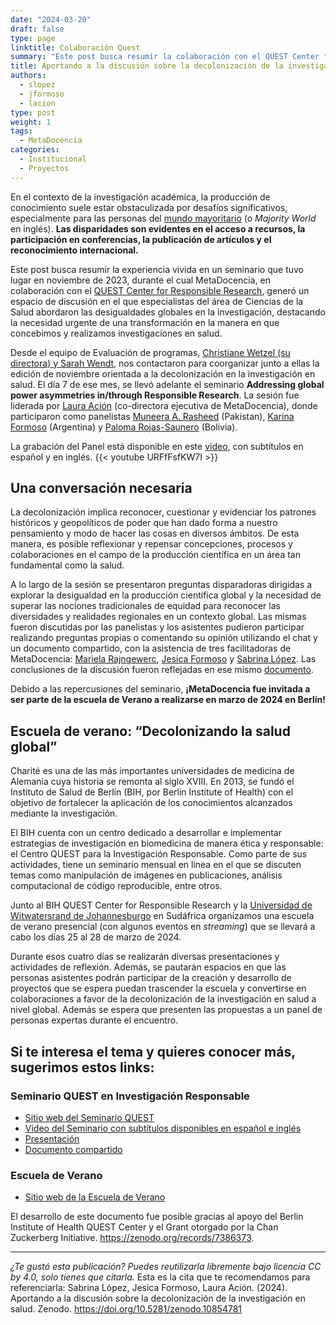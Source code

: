 ```yaml
---
date: "2024-03-20"
draft: false
type: page
linktitle: Colaboración Quest
summary: "Este post busca resumir la colaboración con el QUEST Center for Responsible Research."
title: Aportando a la discusión sobre la decolonización de la investigación en salud
authors:
  - slopez
  - jformoso
  - lacion
type: post
weight: 1
tags: 
  - MetaDocencia 
categories:
  - Institucional
  - Proyectos
---
```


En el contexto de la investigación académica, la producción de conocimiento suele estar obstaculizada por desafíos significativos, especialmente para las personas del [mundo mayoritario](https://gh.bmj.com/content/bmjgh/7/6/e009704.full.pdf) (o *Majority World* en inglés). **Las disparidades son evidentes en el acceso a recursos, la participación en conferencias, la publicación de artículos y el reconocimiento internacional.**

Este post busca resumir la experiencia vivida en un seminario que tuvo lugar en noviembre de 2023, durante el cual MetaDocencia, en colaboración con el [QUEST Center for Responsible Research](https://www.bihealth.org/en/translation/innovation-enabler/quest-center/mission-approaches), generó un espacio de discusión en el que especialistas del área de Ciencias de la Salud abordaron las desigualdades globales en la investigación, destacando la necesidad urgente de una transformación en la manera en que concebimos y realizamos investigaciones en salud.

Desde el equipo de Evaluación de programas, [Christiane Wetzel (su directora) y Sarah Wendt](https://www.bihealth.org/en/notices/projektteam-programmevaluation), nos contactaron para coorganizar junto a ellas la edición de noviembre orientada a la decolonización en la investigación en salud. El día 7 de ese mes, se llevó adelante el seminario **Addressing global power asymmetries in/through Responsible Research**. La sesión fue liderada por [Laura Ación](https://www.metadocencia.org/authors/lacion/) (co-directora ejecutiva de MetaDocencia), donde participaron como panelistas [Muneera A. Rasheed](https://biosafetynow.org/muneera-rasheed/) (Pakistan), [Karina Formoso](https://www.linkedin.com/in/karina-formoso-39017536/?locale=en_US) (Argentina) y [Paloma Rojas-Saunero](https://paloma-rojas-saunero.netlify.app/es/) (Bolivia).

La grabación del Panel está disponible en este [video](https://youtu.be/URFfFsfKW7I?feature=shared), con subtítulos en español y en inglés.
{{< youtube URFfFsfKW7I >}}

## Una conversación necesaria

La decolonización implica reconocer, cuestionar y evidenciar los patrones históricos y geopolíticos de poder que han dado forma a nuestro pensamiento y modo de hacer las cosas en diversos ámbitos. De esta manera, es posible reflexionar y repensar concepciones, procesos y colaboraciones en el campo de la producción científica en un área tan fundamental como la salud.

A lo largo de la sesión se presentaron preguntas disparadoras dirigidas a explorar la desigualdad en la producción científica global y la necesidad de superar las nociones tradicionales de equidad para reconocer las diversidades y realidades regionales en un contexto global. Las mismas fueron discutidas por las panelistas y los asistentes pudieron participar realizando preguntas propias o comentando su opinión utilizando el chat y un documento compartido, con la asistencia de tres facilitadoras de MetaDocencia: [Mariela Rajngewerc](https://www.metadocencia.org/authors/mrajngewerc/), [Jesica Formoso](https://www.metadocencia.org/authors/jformoso/) y [Sabrina López](https://www.metadocencia.org/authors/slopez/). Las conclusiones de la discusión fueron reflejadas en ese mismo [documento](https://docs.google.com/document/d/17NcoykAz3V1F93yi0RIcY--0KVoWhZH8q9fmnFUUZxk/edit). 

Debido a las repercusiones del seminario, **¡MetaDocencia fue invitada a ser parte de la escuela de Verano a realizarse en marzo de 2024 en Berlín!**

## Escuela de verano: “Decolonizando la salud global”

Charité es una de las más importantes universidades de medicina de Alemania cuya historia se remonta al siglo XVIII. En 2013, se fundó el Instituto de Salud de Berlín (BIH, por Berlin Institute of Health) con el objetivo de fortalecer la aplicación de los conocimientos alcanzados mediante la investigación.

El BIH cuenta con un centro dedicado a desarrollar e implementar estrategias de investigación en biomedicina de manera ética y responsable: el Centro QUEST para la Investigación Responsable. Como parte de sus actividades, tiene un seminario mensual en línea en el que se discuten temas como manipulación de imágenes en publicaciones, análisis computacional de código reproducible, entre otros. 

Junto al BIH QUEST Center for Responsible Research y la [Universidad de Witwatersrand de Johannesburgo](https://www.wits.ac.za/) en Sudáfrica organizamos una escuela de verano presencial (con algunos eventos en *streaming*) que se llevará a cabo los días 25 al 28 de marzo de 2024. 

Durante esos cuatro días se realizarán diversas presentaciones y actividades de reflexión. Además, se pautarán espacios en que las personas asistentes podrán participar de la creación y desarrollo de proyectos que se espera puedan trascender la escuela y convertirse en colaboraciones a favor de la decolonización de la investigación en salud a nivel global. Además se espera que presenten las propuestas a un panel de personas expertas durante el encuentro. 
 

## Si te interesa el tema y quieres conocer más, sugerimos estos links:

### Seminario QUEST en Investigación Responsable
- [Sitio web del Seminario QUEST](https://www.bihealth.org/de/translation/innovationstreiber/quest-center/events/kurs/quest-seminar-on-responsible-research-2)
- [Video del Seminario con subtítulos disponibles en español e inglés](https://www.youtube.com/watch?v=URFfFsfKW7I)
- [Presentación](https://docs.google.com/presentation/d/1lf990eC58w7dAut7fj6EahkQLll-MZIiteVZ5OE9R2w/edit#slide=id.g170e5c2660d_0_5)
- [Documento compartido](https://docs.google.com/document/d/17NcoykAz3V1F93yi0RIcY--0KVoWhZH8q9fmnFUUZxk/edit#heading=h.4op2py63c14v)

### Escuela de Verano
- [Sitio web de la Escuela de Verano](https://www.bihealth.org/en/notices/summer-school-decolonizing-global-health)


El desarrollo de este documento fue posible gracias al apoyo del Berlin Institute of Health QUEST Center y el Grant otorgado por la Chan Zuckerberg Initiative. https://zenodo.org/records/7386373.

---

*¿Te gustó esta publicación? Puedes reutilizarla libremente bajo licencia CC by 4.0, solo tienes que citarla.* 
Esta es la cita que te recomendamos para referenciarla: 
Sabrina López, Jesica Formoso, Laura Ación. (2024). Aportando a la discusión sobre la decolonización de la investigación en salud. Zenodo. https://doi.org/10.5281/zenodo.10854781
